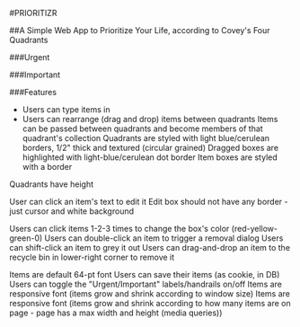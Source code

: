 #PRIORITIZR

##A Simple Web App to Prioritize Your Life, according to Covey's Four Quadrants

###Urgent

###Important


###Features

- Users can type items in
- Users can rearrange (drag and drop) items between quadrants
Items can be passed between quadrants and become members of that quadrant's collection
Quadrants are styled with light blue/cerulean borders, 1/2" thick and textured (circular grained)
Dragged boxes are highlighted with light-blue/cerulean dot border
Item boxes are styled with a border


Quadrants have height

User can click an item's text to edit it
Edit box should not have any border - just cursor and white background

Users can click items 1-2-3 times to change the box's color (red-yellow-green-0)
Users can double-click an item to trigger a removal dialog
Users can shift-click an item to grey it out
Users can drag-and-drop an item to the recycle bin in lower-right corner to remove it

Items are default 64-pt font
Users can save their items (as cookie, in DB)
Users can toggle the "Urgent/Important" labels/handrails on/off
Items are responsive font (items grow and shrink according to window size)
Items are responsive font (items grow and shrink according to how many items are on page - page has a max width and height (media queries))
